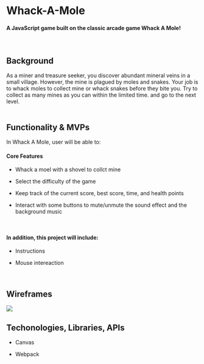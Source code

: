 # Whack-A-Mole
#### A JavaScript game built on the classic arcade game Whack A Mole!
<br>

## Background 
As a miner and treasure seeker, you discover abundant mineral veins in a small village. However, the mine is plagued by moles and snakes. Your job is to whack moles to collect mine or whack snakes before they bite you.  Try to collect as many mines as you can within the limited time. and go to the next level.  
<br>

## Functionality & MVPs
In Whack A Mole, user will be able to:
<br>

#### Core Features
* Whack a moel with a shovel to collct mine

* Select the difficulty of the game

* Keep track of the current score, best score, time, and health points

* Interact with some buttons to mute/unmute the sound effect and the background music
<br>

#### In addition, this project will include:

* Instructions

* Mouse intereaction
<br>

## Wireframes
<img src="https://s2.loli.net/2023/02/03/ws6efLj5WuJFhOV.png"> 
<br>

## Techonologies, Libraries, APIs
* Canvas

* Webpack
<br>

